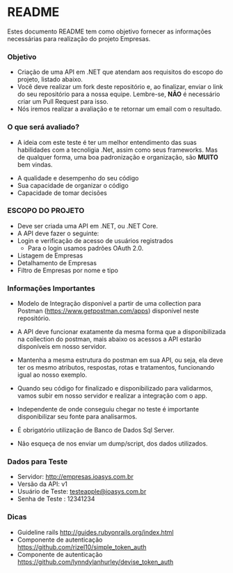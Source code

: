 # README #

Estes documento README tem como objetivo fornecer as informações necessárias para realização do projeto Empresas.

### Objetivo ###
* Criação de uma API em .NET que atendam aos requisitos do escopo do projeto, listado abaixo.
* Você deve realizar um fork deste repositório e, ao finalizar, enviar o link do seu repositório para a nossa equipe. Lembre-se, **NÃO** é necessário criar um Pull Request para isso.
* Nós iremos realizar a avaliação e te retornar um email com o resultado.

### O que será avaliado?
* A ideia com este teste é ter um melhor entendimento das suas habilidades com a tecnoligia .Net, assim como seus frameworks. Mas de qualquer forma, uma boa padronização e organização, são **MUITO** bem vindas.
- A qualidade e desempenho do seu código
- Sua capacidade de organizar o código
- Capacidade de tomar decisões

### ESCOPO DO PROJETO ###
* Deve ser criada uma API em .NET, ou .NET Core.
* A API deve fazer o seguinte:
* Login e verificação de acesso de usuários registrados
	* Para o login usamos padrões OAuth 2.0.
* Listagem de Empresas
* Detalhamento de Empresas
* Filtro de Empresas por nome e tipo


### Informações Importantes ###

* Modelo de Integração disponível a partir de uma collection para Postman (https://www.getpostman.com/apps) disponível neste repositório.

* A API deve funcionar exatamente da mesma forma que a disponibilizada na collection do postman, mais abaixo os acessos a API estarão disponíveis em nosso servidor.

* Mantenha a mesma estrutura do postman em sua API, ou seja, ela deve ter os mesmo atributos, respostas, rotas e tratamentos, funcionando igual ao nosso exemplo.

* Quando seu código for finalizado e disponibilizado para validarmos, vamos subir em nosso servidor e realizar a integração com o app. 

* Independente de onde conseguiu chegar no teste é importante disponibilizar seu fonte para analisarmos.

* É obrigatório utilização de Banco de Dados Sql Server.

* Nâo esqueça de nos enviar um dump/script, dos dados utilizados.


### Dados para Teste ###

* Servidor: http://empresas.ioasys.com.br
* Versão da API: v1
* Usuário de Teste: testeapple@ioasys.com.br
* Senha de Teste : 12341234

### Dicas ###

* Guideline rails http://guides.rubyonrails.org/index.html
* Componente de autenticação https://github.com/rizel10/simple_token_auth
* Componente de autenticação https://github.com/lynndylanhurley/devise_token_auth
